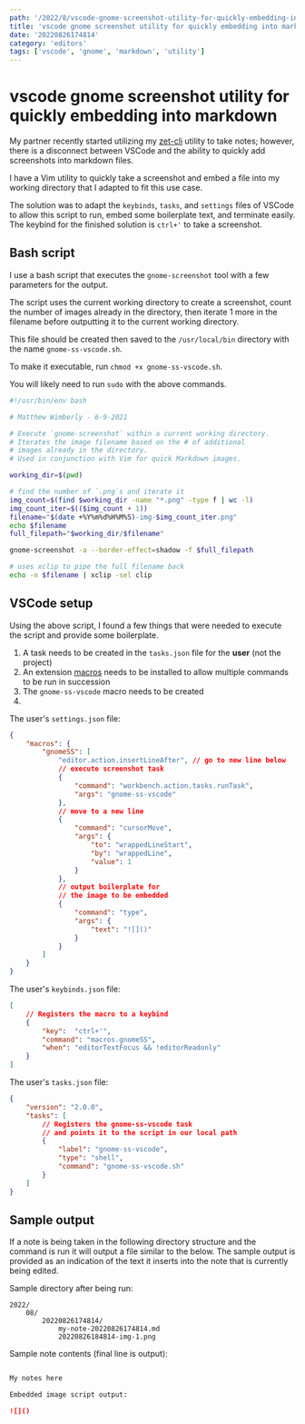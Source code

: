 ```yaml
---
path: '/2022/8/vscode-gnome-screenshot-utility-for-quickly-embedding-into-markdown-20220826174814'
title: 'vscode gnome screenshot utility for quickly embedding into markdown'
date: '20220826174814'
category: 'editors'
tags: ['vscode', 'gnome', 'markdown', 'utility']
---
```


# vscode gnome screenshot utility for quickly embedding into markdown
My partner recently started utilizing my [zet-cli](https://github.com/mattdood/zet-cli)
utility to take notes; however, there is a disconnect between VSCode
and the ability to quickly add screenshots into markdown files.

I have a Vim utility to quickly take a screenshot and embed a file into
my working directory that I adapted to fit this use case.

The solution was to adapt the `keybinds`, `tasks`, and `settings` files of VSCode
to allow this script to run, embed some boilerplate text, and terminate easily.
The keybind for the finished solution is `ctrl+'` to take a screenshot.

## Bash script
I use a bash script that executes the `gnome-screenshot` tool with a few
parameters for the output.

The script uses the current working directory to create a screenshot,
count the number of images already in the directory, then iterate 1 more
in the filename before outputting it to the current working directory.

This file should be created then saved to the `/usr/local/bin` directory
with the name `gnome-ss-vscode.sh`.

To make it executable, run `chmod +x gnome-ss-vscode.sh`.

You will likely need to run `sudo` with the above commands.

```bash
#!/usr/bin/env bash

# Matthew Wimberly - 6-9-2021

# Execute `gnome-screenshot` within a current working directory.
# Iterates the image filename based on the # of additional
# images already in the directory.
# Used in conjunction with Vim for quick Markdown images.

working_dir=$(pwd)

# find the number of `.png`s and iterate it
img_count=$(find $working_dir -name "*.png" -type f | wc -l)
img_count_iter=$(($img_count + 1))
filename="$(date +%Y%m%d%H%M%S)-img-$img_count_iter.png"
echo $filename
full_filepath="$working_dir/$filename"

gnome-screenshot -a --border-effect=shadow -f $full_filepath

# uses xclip to pipe the full filename back
echo -n $filename | xclip -sel clip
```

## VSCode setup
Using the above script, I found a few things that were needed to execute
the script and provide some boilerplate.
1. A task needs to be created in the `tasks.json` file for the **user** (not the project)
1. An extension [macros]() needs to be installed to allow multiple commands to be run
in succession
1. The `gnome-ss-vscode` macro needs to be created
1.

The user's `settings.json` file:
```json
{
    "macros": {
        "gnomeSS": [
            "editor.action.insertLineAfter", // go to new line below
            // execute screenshot task
            {
                "command": "workbench.action.tasks.runTask",
                "args": "gnome-ss-vscode"
            },
            // move to a new line
            {
                "command": "cursorMove",
                "args": {
                    "to": "wrappedLineStart",
                    "by": "wrappedLine",
                    "value": 1
                }
            },
            // output boilerplate for
            // the image to be embedded
            {
                "command": "type",
                "args": {
                    "text": "![]()"
                }
            }
        ]
    }
}
```

The user's `keybinds.json` file:
```json
[
    // Registers the macro to a keybind
    {
        "key":  "ctrl+'",
        "command": "macros.gnomeSS",
        "when": "editorTextFocus && !editorReadonly"
    }
]
```

The user's `tasks.json` file:
```json
{
    "version": "2.0.0",
    "tasks": [
        // Registers the gnome-ss-vscode task
        // and points it to the script in our local path
        {
            "label": "gnome-ss-vscode",
            "type": "shell",
            "command": "gnome-ss-vscode.sh"
        }
    ]
}
```

## Sample output
If a note is being taken in the following directory structure and the command is run
it will output a file similar to the below. The sample output is provided as
an indication of the text it inserts into the note that is currently being
edited.

Sample directory after being run:
```
2022/
    08/
        20220826174814/
            my-note-20220826174814.md
            20220826184814-img-1.png
```

Sample note contents (final line is output):
```markdown

My notes here

Embedded image script output:

![]()
```

